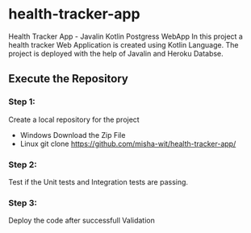 # health-tracker-app
Health Tracker App - Javalin Kotlin Postgress WebApp
In this project a health tracker Web Application is created using Kotlin Language. The project is deployed with the help of Javalin and Heroku Databse. 
## Execute the Repository
### Step 1:
Create a local repository for the project
* Windows
Download the Zip File
* Linux
git clone https://github.com/misha-wit/health-tracker-app/
### Step 2:
Test if the Unit tests and Integration tests are passing.

### Step 3:
Deploy the code after successfull Validation

